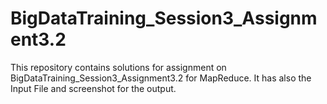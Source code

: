 # BigDataTraining_Session3_Assignment3.2
This repository contains solutions for assignment on BigDataTraining_Session3_Assignment3.2 for MapReduce.
It has also the Input File and screenshot for the output.
